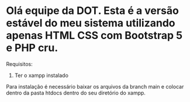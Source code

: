 # Olá equipe da DOT. Esta é a versão estável do meu sistema utilizando apenas HTML CSS com Bootstrap 5 e PHP cru.
Requisitos:
1. Ter o xampp instalado

Para instalação é necessário baixar os arquivos da branch main e colocar dentro da pasta htdocs dentro do seu diretório do xampp.
